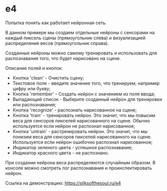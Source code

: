 # e4

Попытка понять как работает нейронная сеть.

В данном примере мы создаем отдельные нейроны с сенсорами на каждый пиксель сцены (прямоугольник слева) и визуализацией распределения весов (прямоугольник справа).

Созданные нейроны можно самому тренировать и использовать для распознавания того, что будет нарисовано на сцене.

Описание полей и кнопок:

-   Кнопка 'clean' - Очистить сцену;
-   Текстовое поле - введите значение того, что тренируем, например цифру или букву;
-   Кнопка 'remember' - Создать нейрон с значением из поля ввода;
-   Выпадающий список - Выберите созданный нейрон для тренировки или распознавания;
-   Кнопка 'recognize' - распознать нарисованное на сцене;
-   Кнопка 'train' - тренировать нейрон. Это значит, что мы повысим веса для сенсоров пикселей нарисованного на сцене. Обычно используется если нейрон не распознал нарисованное;
-   Кнопка 'untrain' - растренировать нейрон. Это значит, что мы понизим веса для сенсоров пикселей нарисованного на сцене. Используется если нейрон ошибочно распознал нарисованное;
-   Индикатор зеленого цвета - успешное распознавание;
-   Индикатор красного цвета - не распознано.

При создании нейрона веса распределяются случайным образом.
В консоле можно смотреть лог распознавания и проинспектировать нейрон.

Ссылка на демонстрацию: https://silksofthesoul.ru/e4
